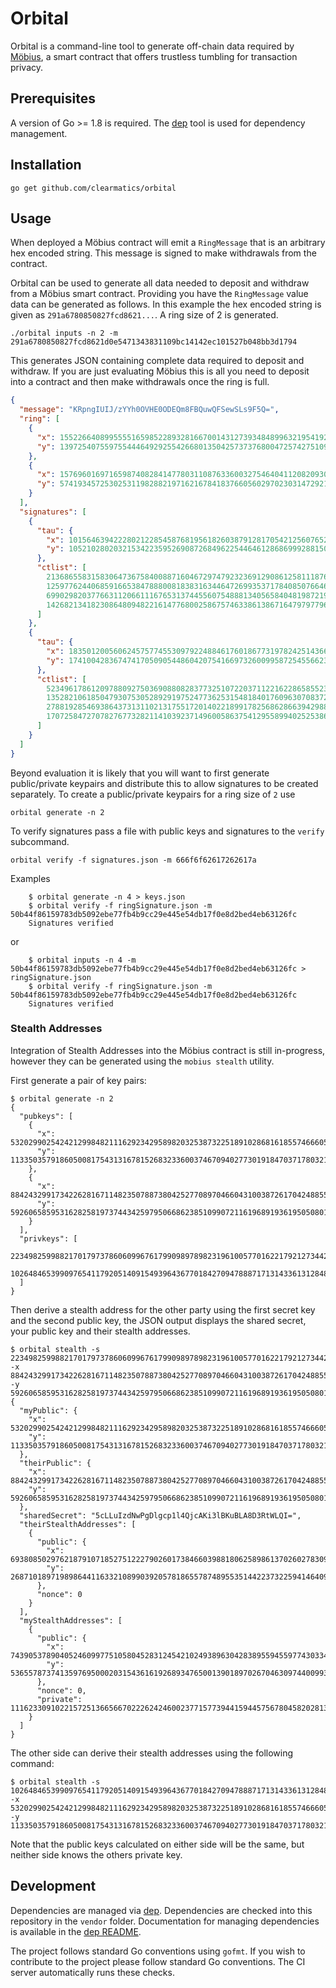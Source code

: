 # Orbital

Orbital is a command-line tool to generate off-chain data required by [Möbius][3], a smart contract that offers trustless tumbling for transaction privacy.

## Prerequisites

A version of Go >= 1.8 is required. The [dep][1] tool is used for dependency management. 

## Installation

    go get github.com/clearmatics/orbital

## Usage

When deployed a Möbius contract will emit a `RingMessage` that is an arbitrary hex encoded string. This message is signed to make withdrawals from the contract. 

Orbital can be used to generate all data needed to deposit and withdraw from a Möbius smart contract. Providing you have the `RingMessage` value data can be generated as follows. In this example the hex encoded string is given as `291a6780850827fcd8621...`. A ring size of 2 is generated.

    ./orbital inputs -n 2 -m 291a6780850827fcd8621d0e5471343831109bc14142ec101527b048bb3d1794

This generates JSON containing complete data required to deposit and withdraw. If you are just evaluating Möbius this is all you need to deposit into a contract and then make withdrawals once the ring is full. 

``` JSON
{
  "message": "KRpngIUIJ/zYYh0OVHE0ODEQm8FBQuwQFSewSLs9F5Q=",
  "ring": [
    {
      "x": 15522664089955551659852289328166700143127393484899632195419246838083707083092,
      "y": 139725407559755444649292554266801350425737376800472574275109410266714217628
    },
    {
      "x": 15769601697165987408284147780311087633600327546404112082093068531966136785797,
      "y": 574193457253025311982882197162167841837660560297023031472921816123174737979
    }
  ],
  "signatures": [
    {
      "tau": {
        "x": 10156463942228021228545876819561826038791281705421256076529438066781624852871,
        "y": 10521028020321534223595269087268496225446461286869992881505824752024716692663
      },
      "ctlist": [
        21368655831583064736758400887160467297479232369129086125811187621405591279735,
        12597762440685916653847888008183831634464726993537178408507664656131668212830,
        6990298203776631120661116765313744556075488813405658404819872199156195642387,
        14268213418230864809482216147768002586757463386138671647979779695664999133350
      ]
    },
    {
      "tau": {
        "x": 18350120056062457577455309792248846176018677319782425143665947389092379940018,
        "y": 17410042836747417050905448604207541669732600995872545566239761559163293972399
      },
      "ctlist": [
        5234961786120978809275036908808283773251072203711221622865855236314635213488,
        13528210618504793075305289291975247736253154818401760963070837217369448096451,
        2788192854693864373131102131755172014022189917825686286639429882366651311778,
        17072584727078276773282114103923714960058637541295589940252538659929574197139
      ]
    }
  ]
}

```

Beyond evaluation it is likely that you will want to first generate public/private keypairs and distribute this to allow signatures to be created separately. To create a public/private keypairs for a ring size of `2` use 
    
    orbital generate -n 2

To verify signatures pass a file with public keys and signatures to the `verify` subcommand.

    orbital verify -f signatures.json -m 666f6f62617262617a

Examples 
```
    $ orbital generate -n 4 > keys.json
    $ orbital verify -f ringSignature.json -m 50b44f86159783db5092ebe77fb4b9cc29e445e54db17f0e8d2bed4eb63126fc
    Signatures verified
```
or
```
    $ orbital inputs -n 4 -m 50b44f86159783db5092ebe77fb4b9cc29e445e54db17f0e8d2bed4eb63126fc > ringSignature.json
    $ orbital verify -f ringSignature.json -m 50b44f86159783db5092ebe77fb4b9cc29e445e54db17f0e8d2bed4eb63126fc
    Signatures verified
```

### Stealth Addresses

Integration of Stealth Addresses into the Möbius contract is still in-progress, however they can be generated using the `mobius stealth` utility.

First generate a pair of key pairs:

```
$ orbital generate -n 2
{
  "pubkeys": [
    {
      "x": 53202990254242129984821116292342958982032538732251891028681618557466605103267,
      "y": 113350357918605008175431316781526832336003746709402773019184703717803218368823
    },
    {
      "x": 88424329917342262816711482350788738042527708970466043100387261704248855107491,
      "y": 59260658595316282581973744342597950668623851099072116196891936195050801350643
    }
  ],
  "privkeys": [
    22349825998821701797378606099676179909897898231961005770162217921273442111598,
    102648465399097654117920514091549396436770184270947888717131433613128480538084
  ]
}
```

Then derive a stealth address for the other party using the first secret key and the second public key, the JSON output displays the shared secret, your public key and their stealth addresses.

```
$ orbital stealth -s 22349825998821701797378606099676179909897898231961005770162217921273442111598 -x 88424329917342262816711482350788738042527708970466043100387261704248855107491 -y 59260658595316282581973744342597950668623851099072116196891936195050801350643
{
  "myPublic": {
    "x": 53202990254242129984821116292342958982032538732251891028681618557466605103267,
    "y": 113350357918605008175431316781526832336003746709402773019184703717803218368823
  },
  "theirPublic": {
    "x": 88424329917342262816711482350788738042527708970466043100387261704248855107491,
    "y": 59260658595316282581973744342597950668623851099072116196891936195050801350643
  },
  "sharedSecret": "5cLLuIzdNwPgDlgcp1l4QjcAKi3lBKuBLA8D3RtWLQI=",
  "theirStealthAddresses": [
    {
      "public": {
        "x": 69380850297621879107185275122279026017384660398818062589861370260278309399018,
        "y": 26871018971989864411633210899039205781865578748955351442237322594146409159475
      },
      "nonce": 0
    }
  ],
  "myStealthAddresses": [
    {
      "public": {
        "x": 74390537890405246099775105804528312454210249389630428389559455977430334747312,
        "y": 53655787374135976950002031543616192689347650013901897026704630974400993904672
      },
      "nonce": 0,
      "private": 111623309102215725136656670222624246002377157739441594457567804582028137434860
    }
  ]
}

```

The other side can derive their stealth addresses using the following command:

```
$ orbital stealth -s 102648465399097654117920514091549396436770184270947888717131433613128480538084 -x 53202990254242129984821116292342958982032538732251891028681618557466605103267 -y 113350357918605008175431316781526832336003746709402773019184703717803218368823
```

Note that the public keys calculated on either side will be the same, but neither side knows the others private key.

## Development

Dependencies are managed via [dep][1]. Dependencies are checked into this repository in the `vendor` folder. Documentation for managing dependencies is available in the [dep README][2].

The project follows standard Go conventions using `gofmt`. If you wish to contribute to the project please follow standard Go conventions. The CI server automatically runs these checks.

[1]: https://github.com/golang/dep
[2]: https://github.com/golang/dep/blob/master/README.md
[3]: https://github.com/clearmatics/mobius
